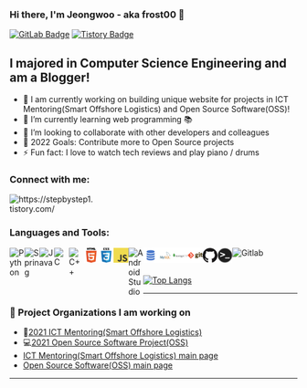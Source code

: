### Hi there, I'm Jeongwoo - aka frost00 👋
[![GitLab Badge](https://img.shields.io/badge/GitLab-5d07a8.svg?&style=for-the-badge&logo=GitLab&logoColor=Yellow)](https://lab.hanium.or.kr/0204jw)
[![Tistory Badge](https://img.shields.io/badge/Blog-Tistory-orange?style=for-the-badge)](https://stepbystep1.tistory.com/)


<!-- with gitlab link "Also in"-->

## I majored in Computer Science Engineering and am a Blogger!

- 🔭 I am currently working on building unique website for projects in ICT Mentoring(Smart Offshore Logistics) and Open Source Software(OSS)!
- 🌱 I’m currently learning web programming 📚
- 👫 I’m looking to collaborate with other developers and colleagues
- 🥅 2022 Goals: Contribute more to Open Source projects
- ⚡ Fun fact: I love to watch tech reviews and play piano / drums

### Connect with me:

[<img align="left" alt="https://stepbystep1.tistory.com/" width="150px" src="https://user-images.githubusercontent.com/20348923/131149552-fbb4174b-a979-4228-90f7-0638e6a59ef7.png" />][Tistory Blog]

<br />
<br />

### Languages and Tools:
<img align="left" alt="Python" width="26px" src="https://user-images.githubusercontent.com/20348923/131147825-e2784f68-8689-4950-b1aa-1892e8da0582.png" />
<img align="left" alt="Spring" width="26px" src="https://user-images.githubusercontent.com/20348923/131147841-82b5c13f-3771-4790-a8b9-40f20aed1b44.png" />
<img align="left" alt="Java" width="26px" src="https://user-images.githubusercontent.com/20348923/131147844-5c99fd0a-9d53-4420-acb1-3648f984791b.png" />
<img align="left" alt="C" width="26px" src="https://user-images.githubusercontent.com/20348923/131147848-b87b0a3d-d07b-44ac-b944-6e67f6b592fe.png" />
<img align="left" alt="C++" width="26px" src="https://user-images.githubusercontent.com/20348923/131147832-7c16973e-7dcf-4cc6-a37a-c1dd0b173c31.png" />


<img align="left" alt="HTML5" width="26px" src="https://raw.githubusercontent.com/github/explore/80688e429a7d4ef2fca1e82350fe8e3517d3494d/topics/html/html.png" />
<img align="left" alt="CSS3" width="26px" src="https://raw.githubusercontent.com/github/explore/80688e429a7d4ef2fca1e82350fe8e3517d3494d/topics/css/css.png" />
<img align="left" alt="JavaScript" width="26px" src="https://raw.githubusercontent.com/github/explore/80688e429a7d4ef2fca1e82350fe8e3517d3494d/topics/javascript/javascript.png" />
<!-- <img align="left" alt="Node.js" width="26px" src="https://raw.githubusercontent.com/github/explore/80688e429a7d4ef2fca1e82350fe8e3517d3494d/topics/nodejs/nodejs.png" /> -->
<img align="left" alt="Android Studio" width="26px" src="https://user-images.githubusercontent.com/20348923/131147829-b119994b-e725-4a43-b85c-a6589b4b75ad.png" />
<img align="left" alt="SQL" width="26px" src="https://raw.githubusercontent.com/github/explore/80688e429a7d4ef2fca1e82350fe8e3517d3494d/topics/sql/sql.png" />
<img align="left" alt="MySQL" width="26px" src="https://raw.githubusercontent.com/github/explore/80688e429a7d4ef2fca1e82350fe8e3517d3494d/topics/mysql/mysql.png" />
<img align="left" alt="MongoDB" width="26px" src="https://raw.githubusercontent.com/github/explore/80688e429a7d4ef2fca1e82350fe8e3517d3494d/topics/mongodb/mongodb.png" />
<img align="left" alt="Git" width="26px" src="https://raw.githubusercontent.com/github/explore/80688e429a7d4ef2fca1e82350fe8e3517d3494d/topics/git/git.png" />
<img align="left" alt="GitHub" width="26px" src="https://raw.githubusercontent.com/github/explore/78df643247d429f6cc873026c0622819ad797942/topics/github/github.png" />
<img align="left" alt="Terminal" width="26px" src="https://raw.githubusercontent.com/github/explore/80688e429a7d4ef2fca1e82350fe8e3517d3494d/topics/terminal/terminal.png" />
<img align="left" alt="Gitlab" width="70px" src="https://user-images.githubusercontent.com/20348923/131150731-a7b4ff04-239c-4fa8-9175-ce14381aba07.png" />

<br />
<br />

[![Top Langs](https://github-readme-stats.vercel.app/api/top-langs/?username=jeongwooP&layout=compact&hide_border=true)](https://github.com/anuraghazra/github-readme-stats)


---

### 👷 Project Organizations I am working on

<!-- YOUTUBE:START -->
- 🚢[2021 ICT Mentoring(Smart Offshore Logistics)](https://github.com/2021-smart-ICT-maritime-project)
- 💻[2021 Open Source Software Project(OSS)](https://github.com/2021-OSS-project)
- [ICT Mentoring(Smart Offshore Logistics) main page](https://www.hanium.or.kr/portal/index.do)
- [Open Source Software(OSS) main page](https://www.oss.kr/)

<!-- YOUTUBE:END -->


---
  
<!--START_SECTION:activity-->

[Tistory Blog]: https://stepbystep1.tistory.com/
